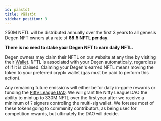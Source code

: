 ```yaml
---
id: päästöt
title: Päästöt
sidebar_position: 3
---
```


250M NFTL will be distributed annually over the first 3 years to all genesis Degen NFT owners at a rate of **68.5 NFTL per day**.

**There is no need to stake your Degen NFT to earn daily NFTL.**

Degen owners may claim their NFTL on our website at any time by visiting their [Wallet](https://nifty-league.com/wallet). NFTL is associated with your Degen automatically, regardless of if it is claimed. Claiming your Degen's earned NFTL means moving the token to your preferred crypto wallet (gas must be paid to perform this action).

Any remaining future emissions will either be for daily in-game rewards or funding the [Nifty League DAO](https://docs.niftyleague.com/overview/nifty-dao/overview). We will grant the Nifty League DAO the ability to mint up to 330M NFTL over the first year after we receive a minimum of 7 signers controlling the multi-sig wallet. We foresee most of these tokens going to community contributors, as being used for competition rewards, but ultimately the DAO will decide.
